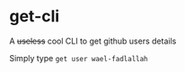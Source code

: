 # get-cli
A ~~useless~~ cool CLI to get github users details

Simply type 
`get user wael-fadlallah`
